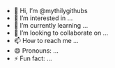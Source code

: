 - 👋 Hi, I’m @mythilygithubs
- 👀 I’m interested in ...
- 🌱 I’m currently learning ...
- 💞️ I’m looking to collaborate on ...
- 📫 How to reach me ...
- 😄 Pronouns: ...
- ⚡ Fun fact: ...

<!---
mythilygithubs/mythilygithubs is a ✨ special ✨ repository because its `README.md` (this file) appears on your GitHub profile.
You can click the Preview link to take a look at your changes.
--->
